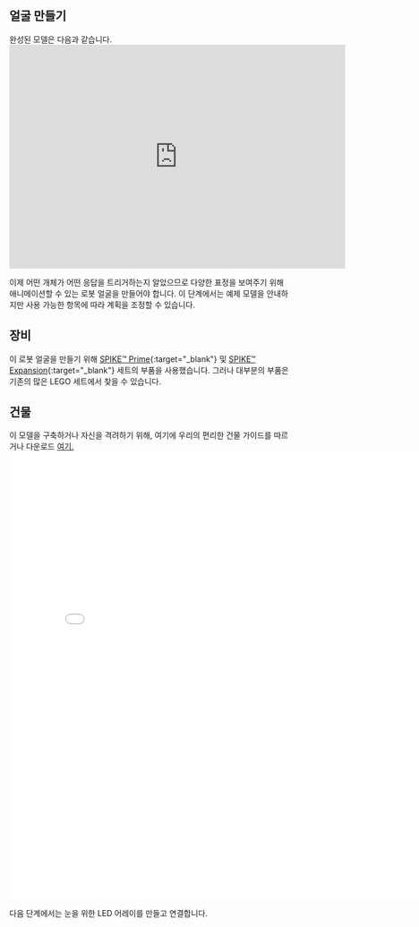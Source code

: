 ## 얼굴 만들기

완성된 모델은 다음과 같습니다. <iframe src="https://sketchfab.com/models/d0e78282ad3c4436a2ac7a5326983d8b/embed?autospin=0.2&amp;autostart=1" width="600" height="400" frameborder="0" mark="crwd-mark"></iframe>

이제 어떤 개체가 어떤 응답을 트리거하는지 알았으므로 다양한 표정을 보여주기 위해 애니메이션할 수 있는 로봇 얼굴을 만들어야 합니다. 이 단계에서는 예제 모델을 안내하지만 사용 가능한 항목에 따라 계획을 조정할 수 있습니다.

## 장비
이 로봇 얼굴을 만들기 위해 [SPIKE™ Prime](https://education.lego.com/en-gb/product/spike-prime){:target="_blank"} 및 [SPIKE™ Expansion](https://education.lego.com/en-gb/products/lego-education-spike-prime-expansion-set/45680){:target="_blank"} 세트의 부품을 사용했습니다. 그러나 대부분의 부품은 기존의 많은 LEGO 세트에서 찾을 수 있습니다.

## 건물
이 모델을 구축하거나 자신을 격려하기 위해, 여기에 우리의 편리한 건물 가이드를 따르거나 다운로드 [여기.](images/robot_face.pdf)
<embed src="images/robot_face.pdf" width="800"  height="800" alt="pdf" pluginspage="http://www.adobe.com/products/acrobat/readstep2.html">
  </p> 
  
  <p spaces-before="0">
    다음 단계에서는 눈을 위한 LED 어레이를 만들고 연결합니다.
  </p>
